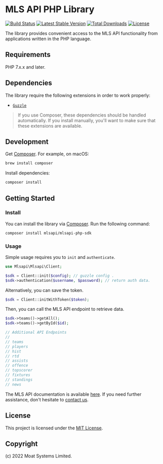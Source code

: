 # MLS API PHP Library

[![Build Status](https://github.com/moatsystems/mlsapi-php-sdk/actions/workflows/ci.yml/badge.svg?branch=main)](https://github.com/moatsystems/mlsapi-php-sdk/actions?query=branch%3Amain)
[![Latest Stable Version](http://poser.pugx.org/mlsapi/mlsapi-php-sdk/v)](https://packagist.org/packages/mlsapi/mlsapi-php-sdk)
[![Total Downloads](https://poser.pugx.org/mlsapi/mlsapi-php-sdk/downloads.svg)](https://packagist.org/packages/mlsapi/mlsapi-php-sdk)
[![License](https://poser.pugx.org/mlsapi/mlsapi-php-sdk/license.svg)](https://packagist.org/packages/mlsapi/mlsapi-php-sdk)

The library provides convenient access to the MLS API functionality from applications written in the PHP language.

## Requirements

PHP 7.x.x and later.

## Dependencies

The library require the following extensions in order to work properly:

-   [`Guzzle`](https://docs.guzzlephp.org/en/stable/)

> If you use Composer, these dependencies should be handled automatically. If you install manually, you'll want to make sure that these extensions are available.

## Development

Get [Composer](https://formulae.brew.sh/formula/composer). For example, on macOS:

```bash
brew install composer
```

Install dependencies:

```bash
composer install
```

## Getting Started

### Install

You can install the library via [Composer](http://getcomposer.org/). Run the following command:

```bash
composer install mlsapi/mlsapi-php-sdk
```

### Usage

Simple usage requires you to `init` and `authenticate`.

```php
use Mlsapi\Mlsapi\Client;

$sdk = Client::init($config); // guzzle config .
$sdk->authentication($username, $password); // return auth data.
```

Alternatively, you can save the token.

```php
$sdk = Client::initWithToken($token);
```

Then, you can call the MLS API endpoint to retrieve data.

```php
$sdk->teams()->getAll();
$sdk->teams()->getById($id);

// Additional API Endpoints
//
// teams
// players
// hist
// rtd
// assists
// offence
// topscorer
// fixtures
// standings
// news
```

The MLS API documentation is available [here](https://moatsystems.com/mls-api/). If you need further assistance, don't hesitate to [contact us](https://moatsystems.com/contact/).

## License

This project is licensed under the [MIT License](./LICENSE).  
  
## Copyright

(c) 2022 Moat Systems Limited.